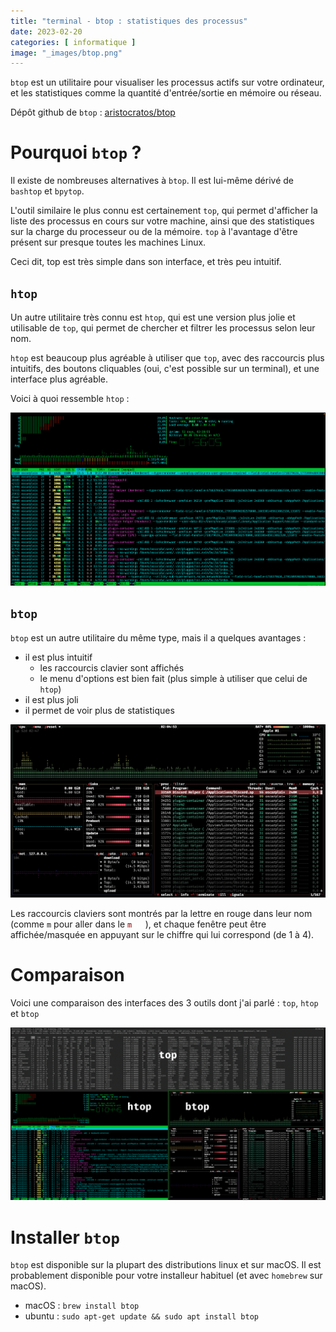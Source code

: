 ```yaml
---
title: "terminal - btop : statistiques des processus"
date: 2023-02-20
categories: [ informatique ]
image: "_images/btop.png"
---
```


`btop` est un utilitaire pour visualiser les processus actifs sur votre ordinateur, et les statistiques comme la quantité d'entrée/sortie en mémoire ou réseau.

Dépôt github de `btop` : [aristocratos/btop](https://github.com/aristocratos/btop)

# Pourquoi `btop` ?

Il existe de nombreuses alternatives à `btop`. Il est lui-même dérivé de `bashtop` et `bpytop`.

L'outil similaire le plus connu est certainement `top`, qui permet d'afficher la liste des processus en cours sur votre machine, ainsi que des statistiques sur la charge du processeur ou de la mémoire. `top` à l'avantage d'être présent sur presque toutes les machines Linux.

Ceci dit, top est très simple dans son interface, et très peu intuitif.

## `htop`

Un autre utilitaire très connu est `htop`, qui est une version plus jolie et utilisable de `top`, qui permet de chercher et filtrer les processus selon leur nom.

`htop` est beaucoup plus agréable à utiliser que `top`, avec des raccourcis plus intuitifs, des boutons cliquables (oui, c'est possible sur un terminal), et une interface plus agréable.

Voici à quoi ressemble `htop` :

![](_images/htop.png)

## `btop`

`btop` est un autre utilitaire du même type, mais il a quelques avantages :

 - il est plus intuitif
     - les raccourcis clavier sont affichés
     - le menu d'options est bien fait (plus simple à utiliser que celui de `htop`)
 - il est plus joli
 - il permet de voir plus de statistiques

![](_images/btop.png)


Les raccourcis claviers sont montrés par la lettre en rouge dans leur nom (comme `m` pour aller dans le <code style="color: white"><span style="color:darkred">m</span>enu</code>), et chaque fenêtre peut être affichée/masquée en appuyant sur le chiffre qui lui correspond (de 1 à 4).


# Comparaison

Voici une comparaison des interfaces des 3 outils dont j'ai parlé : `top`, `htop` et `btop`

![](_images/comparaison_top_htop_btop.png)

# Installer `btop`

`btop` est disponible sur la plupart des distributions linux et sur macOS. Il est probablement disponible pour votre installeur habituel (et avec `homebrew` sur macOS).

 - macOS : `brew install btop`
 - ubuntu : `sudo apt-get update && sudo apt install btop`


